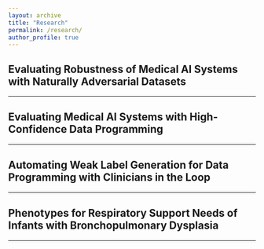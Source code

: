 ```yaml
---
layout: archive
title: "Research"
permalink: /research/
author_profile: true
---
```


## Evaluating Robustness of Medical AI Systems with Naturally Adversarial Datasets 

---

## Evaluating Medical AI Systems with High-Confidence Data Programming

---

## Automating Weak Label Generation for Data Programming with Clinicians in the Loop

---

## Phenotypes for Respiratory Support Needs of Infants with Bronchopulmonary Dysplasia

---
